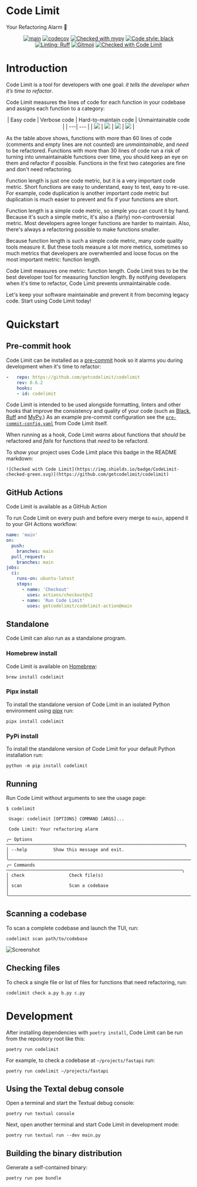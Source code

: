 # Code Limit

Your Refactoring Alarm 🔔

<div align="center">

[![main](https://github.com/getcodelimit/codelimit/actions/workflows/main.yml/badge.svg)](https://github.com/getcodelimit/codelimit/actions/workflows/main.yml)
[![codecov](https://codecov.io/gh/getcodelimit/codelimit/branch/main/graph/badge.svg?token=ZQBEAJVC2Y)](https://codecov.io/gh/getcodelimit/codelimit)
[![Checked with mypy](https://www.mypy-lang.org/static/mypy_badge.svg)](https://mypy-lang.org/)
[![Code style: black](https://img.shields.io/badge/code%20style-black-000000.svg)](https://github.com/psf/black)
[![Linting: Ruff](https://img.shields.io/endpoint?url=https://raw.githubusercontent.com/charliermarsh/ruff/main/assets/badge/v2.json)](https://github.com/astral-sh/ruff)
[![Gitmoji](https://img.shields.io/badge/gitmoji-%20😜%20😍-FFDD67.svg)](https://gitmoji.dev)
[![Checked with Code Limit](https://img.shields.io/badge/CodeLimit-checked-green.svg)](https://github.com/getcodelimit/codelimit)

</div>

# Introduction

Code Limit is a tool for developers with one goal: _it tells the developer when
it’s time to refactor_.

Code Limit measures the lines of code for each function in your codebase and
assigns each function to a category:

<div align="center">

| Easy code | Verbose code | Hard-to-maintain code | Unmaintainable code |
| ---| --- |
| ![](docs/easy.png) | ![](docs/verbose.png) | ![](docs/hard-to-maintain.png) | ![](docs/unmaintainable.png) |

</div>

As the table above shows, functions with more than 60 lines of code (comments
and empty lines are not counted) are _unmaintainable_, and _need_ to be
refactored. Functions with more than 30 lines of code run a risk of turning
into unmaintainable functions over time, you should keep an eye on them and
refactor if possible. Functions in the first two categories are fine and don't
need refactoring.

Function length is just one code metric, but it is a very important code
metric. Short functions are easy to understand, easy to test, easy to re-use.
For example, code duplication is another important code metric but duplication
is much easier to prevent and fix if your functions are short.

Function length is a simple code metric, so simple you can count it by hand.
Because it's such a simple metric, it's also a (fairly) non-controversial
metric. Most developers agree longer functions are harder to maintain. Also,
there's always a refactoring possible to make functions smaller.

Because function length is such a simple code metric, many code quality tools
measure it. But these tools measure a lot more metrics, sometimes so much
metrics that developers are overwhemled and loose focus on the most important
metric: function length.

Code Limit measures one metric: function length. Code Limit tries to be the
best developer tool for measuring function length. By notifying developers when
it's time to refactor, Code Limit prevents unmaintainable code.

Let's keep your software maintainable and prevent it from becoming legacy
code. Start using Code Limit today!

# Quickstart

## Pre-commit hook

Code Limit can be installed as a [pre-commit](https://pre-commit.com/) hook so
it alarms you during development when it's time to refactor:

```yaml
-   repo: https://github.com/getcodelimit/codelimit
    rev: 0.6.2
    hooks:
    - id: codelimit
```

Code Limit is intended to be used alongside formatting, linters and other hooks
that improve the consistency and quality of your code (such as
[Black](https://github.com/psf/black),
[Ruff](https://github.com/astral-sh/ruff) and
[MyPy](https://github.com/python/mypy).) As an example pre-commit configuration
see the
[`pre-commit-config.yaml`](https://github.com/getcodelimit/codelimit/blob/main/.pre-commit-config.yaml)
from Code Limit itself.

When running as a hook, Code Limit *warns* about functions that *should* be
refactored and *fails* for functions that *need* to be refactord.

To show your project uses Code Limit place this badge in the README markdown:
```
![Checked with Code Limit](https://img.shields.io/badge/CodeLimit-checked-green.svg)](https://github.com/getcodelimit/codelimit)
```

## GitHub Actions

Code Limit is available as a GitHub Action

To run Code Limit on every push and before every merge to `main`, append it to
your GH Actions workflow:

```yaml
name: 'main'
on:
  push:
    branches: main
  pull_request:
    branches: main
jobs:
  ci:
    runs-on: ubuntu-latest
    steps:
      - name: 'Checkout'
        uses: actions/checkout@v2
      - name: 'Run Code Limit'
        uses: getcodelimit/codelimit-action@main
```

## Standalone

Code Limit can also run as a standalone program.

### Homebrew install

Code Limit is available on
[Homebrew](https://formulae.brew.sh/formula/codelimit):

```shell
brew install codelimit
```

### Pipx install

To install the standalone version of Code Limit in an isolated Python
environment using [pipx](https://pypa.github.io/pipx) run:

```
pipx install codelimit
```

### PyPi install

To install the standalone version of Code Limit for your default Python
installation run:

```shell
python -m pip install codelimit
```

## Running

Run Code Limit without arguments to see the usage page:

```shell
$ codelimit

 Usage: codelimit [OPTIONS] COMMAND [ARGS]...

 Code Limit: Your refactoring alarm

╭─ Options ────────────────────────────────────────────────────────────────────╮
│ --help          Show this message and exit.                                  │
╰──────────────────────────────────────────────────────────────────────────────╯
╭─ Commands ───────────────────────────────────────────────────────────────────╮
│ check                 Check file(s)                                          │
│ scan                  Scan a codebase                                        │
╰──────────────────────────────────────────────────────────────────────────────╯
```

## Scanning a codebase

To scan a complete codebase and launch the TUI, run:

```shell
codelimit scan path/to/codebase
```

![Screenshot](https://raw.githubusercontent.com/getcodelimit/codelimit/main/docs/screenshot.png)

## Checking files

To check a single file or list of files for functions that need refactoring,
run:

```shell
codelimit check a.py b.py c.py
```

# Development

After installing dependencies with `poetry install`, Code Limit can be run from the
repository root like this:

```shell
poetry run codelimit
```

For example, to check a codebase at `~/projects/fastapi` run:

```shell
poetry run codelimit ~/projects/fastapi
```

## Using the Textal debug console

Open a terminal and start the Textual debug console:

```shell
poetry run textual console
```

Next, open another terminal and start Code Limit in development mode:

```shell
poetry run textual run --dev main.py
```

## Building the binary distribution

Generate a self-contained binary:

```shell
poetry run poe bundle
```
